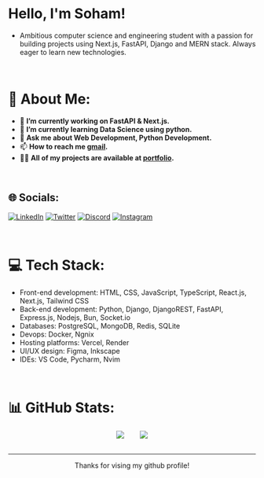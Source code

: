 # Hello, I'm Soham!

- Ambitious computer science and engineering student with a passion for building projects using Next.js, FastAPI, Django and MERN stack. Always eager to learn new technologies.

<br />

# 💫 About Me:
- 🔭 **I’m currently working on FastAPI & Next.js.**
- 🌱 **I’m currently learning Data Science using python.**
- 💬 **Ask me about Web Development, Python Development.**
- 📫 **How to reach me [gmail](mailto:soham.saga@gmail.com).**
- 👨‍💻 **All of my projects are available at [portfolio](https://soham901.me).**

<br />

## 🌐 Socials:
[![LinkedIn](https://img.shields.io/badge/LinkedIn-%230077B5.svg?logo=linkedin&logoColor=white)](https://www.linkedin.com/in/soham-sagathiya) [![Twitter](https://img.shields.io/badge/Twitter-%231DA1F2.svg?logo=Twitter&logoColor=white)](https://twitter.com/soham901x)
[![Discord](https://img.shields.io/badge/Discord-%237289DA.svg?logo=discord&logoColor=white)](https://discord.com/users/789082473639706666) [![Instagram](https://img.shields.io/badge/Instagram-%23E4405F.svg?logo=Instagram&logoColor=white)](https://instagram.com/soham901ig) 

<br />

# 💻 Tech Stack:
- Front-end development: HTML, CSS, JavaScript, TypeScript, React.js, Next.js, Tailwind CSS
- Back-end development: Python, Django, DjangoREST, FastAPI, Express.js, Nodejs, Bun, Socket.io
- Databases: PostgreSQL, MongoDB, Redis, SQLite
- Devops: Docker, Ngnix
- Hosting platforms: Vercel, Render
- UI/UX design: Figma, Inkscape
- IDEs: VS Code, Pycharm, Nvim

<br />

# 📊 GitHub Stats:
<div align="center" style="display: flex; justify-content: center; gap: 2rem; align-items: center;">
<img src="https://streak-stats.demolab.com?user=soham901&theme=gruvbox" />
<img src="https://github-readme-stats.vercel.app/api/top-langs/?username=soham901&theme=gruvbox&hide_border=false&include_all_commits=true&count_private=true&layout=compact" />
</div>

<br />

---

<p align="center">Thanks for vising my github profile!</p>
